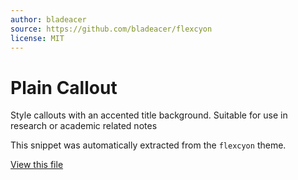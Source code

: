 ```yaml
---
author: bladeacer
source: https://github.com/bladeacer/flexcyon
license: MIT
---
```


# Plain Callout

Style callouts with an accented title background. Suitable for use in research or academic related notes

This snippet was automatically extracted from the `flexcyon` theme.

[View this file](./plain-callout.css)
